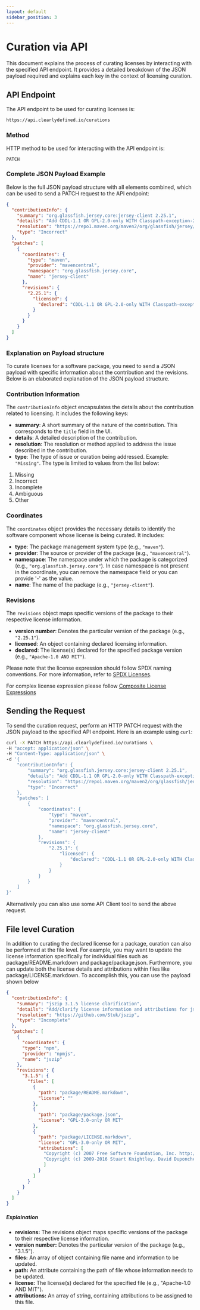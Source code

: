```yaml
---
layout: default
sidebar_position: 3
---
```


# Curation via API

This document explains the process of curating licenses by interacting with the specified API endpoint. It provides a detailed breakdown of the JSON payload required and explains each key in the context of licensing curation.

## API Endpoint

The API endpoint to be used for curating licenses is:

```
https://api.clearlydefined.io/curations
```

### Method

HTTP method to be used for interacting with the API endpoint is:

```
PATCH
```

### Complete JSON Payload Example

Below is the full JSON payload structure with all elements combined, which can be used to send a PATCH request to the API endpoint:

```json
{
  "contributionInfo": {
    "summary": "org.glassfish.jersey.core:jersey-client 2.25.1",
    "details": "Add CDDL-1.1 OR GPL-2.0-only WITH Classpath-exception-2.0",
    "resolution": "https://repo1.maven.org/maven2/org/glassfish/jersey/core/jersey-client/2.25.1/jersey-client-2.25.1.pom",
    "type": "Incorrect"
  },
  "patches": [
    {
      "coordinates": {
        "type": "maven",
        "provider": "mavencentral",
        "namespace": "org.glassfish.jersey.core",
        "name": "jersey-client"
      },
      "revisions": {
        "2.25.1": {
          "licensed": {
            "declared": "CDDL-1.1 OR GPL-2.0-only WITH Classpath-exception-2.0"
          }
        }
      }
    }
  ]
}
```

### Explanation on Payload structure

To curate licenses for a software package, you need to send a JSON payload with specific information about the contribution and the revisions. Below is an elaborated explanation of the JSON payload structure.

### Contribution Information

The `contributionInfo` object encapsulates the details about the contribution related to licensing. It includes the following keys:

- **summary**: A short summary of the nature of the contribution. This corresponds to the `title` field in the UI.
- **details**: A detailed description of the contribution.
- **resolution**: The resolution or method applied to address the issue described in the contribution.
- **type**: The type of issue or curation being addressed. Example: `"Missing"`. The type is limited to values from the list below:

1. Missing
2. Incorrect
3. Incomplete
4. Ambiguous
5. Other

### Coordinates

The `coordinates` object provides the necessary details to identify the software component whose license is being curated. It includes:

- **type**: The package management system type (e.g., `"maven"`).
- **provider**: The source or provider of the package (e.g., `"mavencentral"`).
- **namespace**: The namespace under which the package is categorized (e.g., `"org.glassfish.jersey.core"`). In case namespace is not present in the coordinate, you can remove the namespace field or you can provide '-' as the value.
- **name**: The name of the package (e.g., `"jersey-client"`).

### Revisions

The `revisions` object maps specific versions of the package to their respective license information.

- **version number**: Denotes the particular version of the package (e.g., `"2.25.1"`).
- **licensed**: An object containing declared licensing information.
- **declared**: The license(s) declared for the specified package version (e.g., `"Apache-1.0 AND MIT"`).

Please note that the license expression should follow SPDX naming conventions. For more information, refer to [SPDX Licenses](https://spdx.org/licenses/).

For complex license expression please follow [Composite License Expressions](https://spdx.github.io/spdx-spec/v3.0.1/annexes/spdx-license-expressions/#composite-license-expressions)

## Sending the Request

To send the curation request, perform an HTTP PATCH request with the JSON payload to the specified API endpoint. Here is an example using `curl`:

```bash
curl -X PATCH https://api.clearlydefined.io/curations \
-H "accept: application/json" \
-H "Content-Type: application/json" \
-d '{
    "contributionInfo": {
        "summary": "org.glassfish.jersey.core:jersey-client 2.25.1",
        "details": "Add CDDL-1.1 OR GPL-2.0-only WITH Classpath-exception-2.0",
        "resolution": "https://repo1.maven.org/maven2/org/glassfish/jersey/core/jersey-client/2.25.1/jersey-client-2.25.1.pom",
        "type": "Incorrect"
    },
    "patches": [
        {
            "coordinates": {
                "type": "maven",
                "provider": "mavencentral",
                "namespace": "org.glassfish.jersey.core",
                "name": "jersey-client"
            },
            "revisions": {
                "2.25.1": {
                    "licensed": {
                        "declared": "CDDL-1.1 OR GPL-2.0-only WITH Classpath-exception-2.0"
                    }
                }
            }
        }
    ]
}'
```

Alternatively you can also use some API Client tool to send the above request.

## File level Curation

In addition to curating the declared license for a package, curation can also be performed at the file level. For example, you may want to update the license information specifically for individual files such as package/README.markdown and package/package.json. Furthermore, you can update both the license details and attributions within files like package/LICENSE.markdown. To accomplish this, you can use the payload shown below

```json
{
  "contributionInfo": {
    "summary": "jszip 3.1.5 license clarification",
    "details": "Add/clarify license information and attributions for jszip 3.1.5",
    "resolution": "https://github.com/Stuk/jszip",
    "type": "Incomplete"
  },
  "patches": [
    {
      "coordinates": {
      "type": "npm",
      "provider": "npmjs",
      "name": "jszip"
    },
    "revisions": {
      "3.1.5": {
        "files": [
          {
            "path": "package/README.markdown",
            "license": ""
          },
          {
            "path": "package/package.json",
            "license": "GPL-3.0-only OR MIT"
          },
          {
            "path": "package/LICENSE.markdown",
            "license": "GPL-3.0-only OR MIT",
            "attributions": [
              "Copyright (c) 2007 Free Software Foundation, Inc. http://fsf.org/",
              "Copyright (c) 2009-2016 Stuart Knightley, David Duponchel, Franz Buchinger, Antonio Afonso"
              ]
            }
          ]
        }
      }
    }
  ]
}
```
##### Explaination

- **revisions:** The revisions object maps specific versions of the package to their respective license information.
- **version number:** Denotes the particular version of the package (e.g., "3.1.5").
- **files:** An array of object containing file name and information to be updated.
- **path:** An attribute containing the path of file whose information needs to be updated.
- **license:** The license(s) declared for the specified file (e.g., "Apache-1.0 AND MIT").
- **attributions:** An array of string, containing attributions to be assigned to this file.